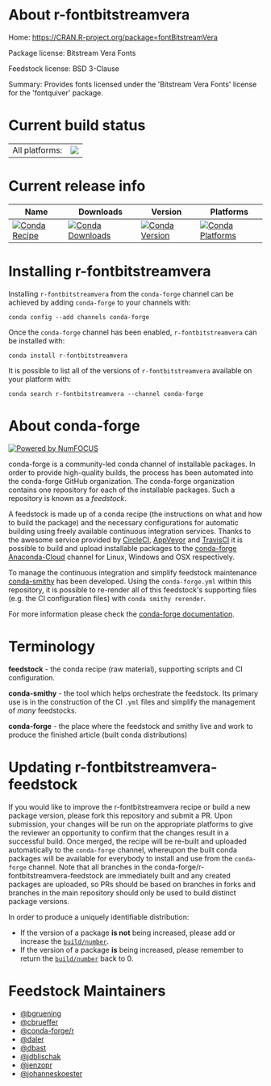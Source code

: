 About r-fontbitstreamvera
=========================

Home: https://CRAN.R-project.org/package=fontBitstreamVera

Package license: Bitstream Vera Fonts

Feedstock license: BSD 3-Clause

Summary: Provides fonts licensed under the 'Bitstream Vera Fonts' license for the 'fontquiver' package.



Current build status
====================


<table><tr><td>All platforms:</td>
    <td>
      <a href="https://dev.azure.com/conda-forge/feedstock-builds/_build/latest?definitionId=1143&branchName=master">
        <img src="https://dev.azure.com/conda-forge/feedstock-builds/_apis/build/status/r-fontbitstreamvera-feedstock?branchName=master">
      </a>
    </td>
  </tr>
</table>

Current release info
====================

| Name | Downloads | Version | Platforms |
| --- | --- | --- | --- |
| [![Conda Recipe](https://img.shields.io/badge/recipe-r--fontbitstreamvera-green.svg)](https://anaconda.org/conda-forge/r-fontbitstreamvera) | [![Conda Downloads](https://img.shields.io/conda/dn/conda-forge/r-fontbitstreamvera.svg)](https://anaconda.org/conda-forge/r-fontbitstreamvera) | [![Conda Version](https://img.shields.io/conda/vn/conda-forge/r-fontbitstreamvera.svg)](https://anaconda.org/conda-forge/r-fontbitstreamvera) | [![Conda Platforms](https://img.shields.io/conda/pn/conda-forge/r-fontbitstreamvera.svg)](https://anaconda.org/conda-forge/r-fontbitstreamvera) |

Installing r-fontbitstreamvera
==============================

Installing `r-fontbitstreamvera` from the `conda-forge` channel can be achieved by adding `conda-forge` to your channels with:

```
conda config --add channels conda-forge
```

Once the `conda-forge` channel has been enabled, `r-fontbitstreamvera` can be installed with:

```
conda install r-fontbitstreamvera
```

It is possible to list all of the versions of `r-fontbitstreamvera` available on your platform with:

```
conda search r-fontbitstreamvera --channel conda-forge
```


About conda-forge
=================

[![Powered by NumFOCUS](https://img.shields.io/badge/powered%20by-NumFOCUS-orange.svg?style=flat&colorA=E1523D&colorB=007D8A)](http://numfocus.org)

conda-forge is a community-led conda channel of installable packages.
In order to provide high-quality builds, the process has been automated into the
conda-forge GitHub organization. The conda-forge organization contains one repository
for each of the installable packages. Such a repository is known as a *feedstock*.

A feedstock is made up of a conda recipe (the instructions on what and how to build
the package) and the necessary configurations for automatic building using freely
available continuous integration services. Thanks to the awesome service provided by
[CircleCI](https://circleci.com/), [AppVeyor](https://www.appveyor.com/)
and [TravisCI](https://travis-ci.org/) it is possible to build and upload installable
packages to the [conda-forge](https://anaconda.org/conda-forge)
[Anaconda-Cloud](https://anaconda.org/) channel for Linux, Windows and OSX respectively.

To manage the continuous integration and simplify feedstock maintenance
[conda-smithy](https://github.com/conda-forge/conda-smithy) has been developed.
Using the ``conda-forge.yml`` within this repository, it is possible to re-render all of
this feedstock's supporting files (e.g. the CI configuration files) with ``conda smithy rerender``.

For more information please check the [conda-forge documentation](https://conda-forge.org/docs/).

Terminology
===========

**feedstock** - the conda recipe (raw material), supporting scripts and CI configuration.

**conda-smithy** - the tool which helps orchestrate the feedstock.
                   Its primary use is in the construction of the CI ``.yml`` files
                   and simplify the management of *many* feedstocks.

**conda-forge** - the place where the feedstock and smithy live and work to
                  produce the finished article (built conda distributions)


Updating r-fontbitstreamvera-feedstock
======================================

If you would like to improve the r-fontbitstreamvera recipe or build a new
package version, please fork this repository and submit a PR. Upon submission,
your changes will be run on the appropriate platforms to give the reviewer an
opportunity to confirm that the changes result in a successful build. Once
merged, the recipe will be re-built and uploaded automatically to the
`conda-forge` channel, whereupon the built conda packages will be available for
everybody to install and use from the `conda-forge` channel.
Note that all branches in the conda-forge/r-fontbitstreamvera-feedstock are
immediately built and any created packages are uploaded, so PRs should be based
on branches in forks and branches in the main repository should only be used to
build distinct package versions.

In order to produce a uniquely identifiable distribution:
 * If the version of a package **is not** being increased, please add or increase
   the [``build/number``](https://conda.io/docs/user-guide/tasks/build-packages/define-metadata.html#build-number-and-string).
 * If the version of a package **is** being increased, please remember to return
   the [``build/number``](https://conda.io/docs/user-guide/tasks/build-packages/define-metadata.html#build-number-and-string)
   back to 0.

Feedstock Maintainers
=====================

* [@bgruening](https://github.com/bgruening/)
* [@cbrueffer](https://github.com/cbrueffer/)
* [@conda-forge/r](https://github.com/conda-forge/r/)
* [@daler](https://github.com/daler/)
* [@dbast](https://github.com/dbast/)
* [@jdblischak](https://github.com/jdblischak/)
* [@jenzopr](https://github.com/jenzopr/)
* [@johanneskoester](https://github.com/johanneskoester/)

